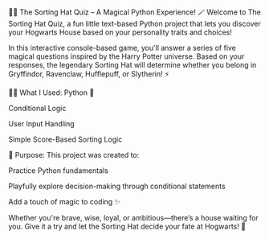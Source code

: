 🧙‍♂️ The Sorting Hat Quiz – A Magical Python Experience! 🪄
Welcome to The Sorting Hat Quiz, a fun little text-based Python project that lets you discover your Hogwarts House based on your personality traits and choices!

In this interactive console-based game, you'll answer a series of five magical questions inspired by the Harry Potter universe. Based on your responses, the legendary Sorting Hat will determine whether you belong in Gryffindor, Ravenclaw, Hufflepuff, or Slytherin! ⚡

👨‍💻 What I Used:
Python 🐍

Conditional Logic

User Input Handling

Simple Score-Based Sorting Logic

🎯 Purpose:
This project was created to:

Practice Python fundamentals

Playfully explore decision-making through conditional statements

Add a touch of magic to coding ✨

Whether you're brave, wise, loyal, or ambitious—there’s a house waiting for you. Give it a try and let the Sorting Hat decide your fate at Hogwarts! 🏰
